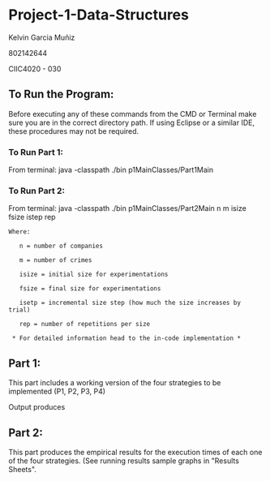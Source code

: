 # Project-1-Data-Structures
Kelvin Garcia Muñiz

802142644

CIIC4020 - 030

## To Run the Program:
Before executing any of these commands from the CMD or Terminal make sure you are in the correct directory path. If using Eclipse or a 
similar IDE, these procedures may not be required.
### To Run Part 1:
From terminal: java -classpath ./bin  p1MainClasses/Part1Main
### To Run Part 2:
From terminal: java -classpath ./bin  p1MainClasses/Part2Main  n  m  isize  fsize  istep  rep

    Where:
    
       n = number of companies
       
       m = number of crimes
       
       isize = initial size for experimentations
       
       fsize = final size for experimentations
       
       isetp = incremental size step (how much the size increases by trial)
       
       rep = number of repetitions per size
       
     * For detailed information head to the in-code implementation *
## Part 1:
This part includes a working version of the four strategies to be implemented (P1, P2, P3, P4)

Output produces
## Part 2:
This part produces the empirical results for the execution times of each one of the four strategies. (See running results sample graphs
in "Results Sheets".
